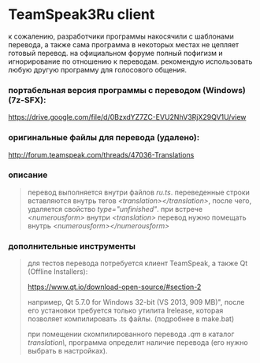 # TeamSpeak3Ru client

к сожалению, разработчики программы накосячили с шаблонами перевода, а также сама программа в некоторых местах не цепляет готовый перевод. на официальном форуме полный пофигизм и игнорирование по отношению к переводам. рекомендую использовать любую другую программу для голосового общения. 


### портабельная версия программы с переводом (Windows)(7z-SFX):
https://drive.google.com/file/d/0BzxdYZ7ZC-EVU2NhV3RjX29QV1U/view

### оригинальные файлы для перевода (удалено):
http://forum.teamspeak.com/threads/47036-Translations


### описание
> перевод выполняется внутри файлов _ru.ts_. переведенные строки
> вставляются внутрь тегов _\<translation\>\</translation\>_,
> после чего, удаляется свойство _type="unfinished"_.
> при встрече _\<numerousform\>_ внутри _\<translation\>_ перевод нужно помещать внутрь _\<numerousform\>\</numerousform\>_
>


### дополнительные инструменты
> для тестов перевода потребуется клиент TeamSpeak, а также Qt (Offline Installers):
>
> https://www.qt.io/download-open-source/#section-2
>
> например, Qt 5.7.0 for Windows 32-bit (VS 2013, 909 MB)",
> после его установки требуется только утилита lrelease,
> которая позволяет компилировать .ts файлы. (подробнее в make.bat)
>
> при помещении скомпилированного перевода _.qm_ в каталог _translation\\_,
> программа определит наличие перевода (его нужно выбрать в настройках).
>



